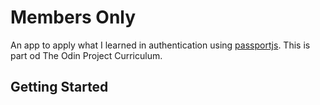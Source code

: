 # Members Only
An app to apply what I learned in authentication using [passportjs](https://www.passportjs.org/docs). This is part od The Odin Project Curriculum.

## Getting Started


